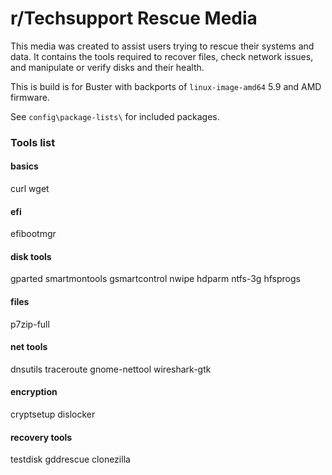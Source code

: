 # r/Techsupport Rescue Media

This media was created to assist users trying to rescue their systems and data. It contains the tools required to recover files, check network issues, and manipulate or verify disks and their health.

This is build is for Buster with backports of `linux-image-amd64` 5.9 and AMD firmware.

See `config\package-lists\` for included packages.

### Tools list
#### basics
curl
wget

#### efi
efibootmgr

#### disk tools
gparted
smartmontools
gsmartcontrol
nwipe
hdparm
ntfs-3g
hfsprogs

#### files
p7zip-full

#### net tools
dnsutils
traceroute
gnome-nettool
wireshark-gtk

#### encryption
cryptsetup
dislocker

#### recovery tools
testdisk
gddrescue
clonezilla
